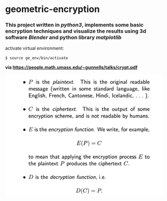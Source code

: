 # geometric-encryption 

### This project written in ***python3***, implements some basic encryption techniques and visualize the results using 3d software ***Blender*** and python library ***matplotlib***

 activate virtual environment: 

```
$ source ge_env/bin/activate
```

**via https://people.math.umass.edu/~gunnells/talks/crypt.pdf**


![crytography example](https://github.com/theo-kirby/geometric-encryption/blob/master/Screen%20Shot%202021-05-17%20at%2010.00.56%20AM.png?raw=true)
